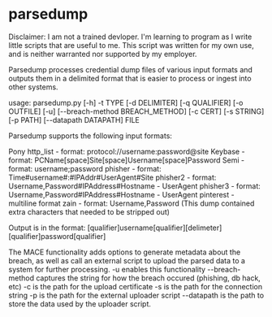 # parsedump
Disclaimer: I am not a trained devloper. I'm learning to program as I write little scripts that are useful to me. This script was written for my own use, and is neither warranted nor supported by my employer.

Parsedump processes credential dump files of various input formats and outputs them in a delimited format that is easier to process or ingest into other systems.

usage: parsedump.py [-h] -t TYPE [-d DELIMITER] [-q QUALIFIER] [-o OUTFILE]
                    [-u] [--breach-method BREACH_METHOD] [-c CERT] [-s STRING]
                    [-p PATH] [--datapath DATAPATH]
                    FILE

Parsedump supports the following input formats:

Pony http_list - format: protocol://username:password@site
Keybase - format: PCName[space]Site[space]Username[space]Password
Semi - format: username;password
phisher - format: Time#username#:#IPAddr#UserAgent#Site
phisher2 - format: Username,Password#IPAddress#Hostname - UserAgent
phisher3 - format: Username,Password#IPAddress#Hostname - UserAgent
pinterest - multiline format
zain - format: Username,Password (This dump contained extra characters that needed to be stripped out)

Output is in the format:
	[qualifier]username[qualifier][delimeter][qualifier]password[qualifier]

The MACE functionality adds options to generate metadata about the breach, as well as call an external script to upload the parsed data to a system for further processing.
-u enables this functionality
--breach-method captures the string for how the breach occured (phishing, db hack, etc)
-c is the path for the upload certificate
-s is the path for the connection string
-p is the path for the external uploader script
--datapath is the path to store the data used by the uploader script.
